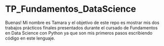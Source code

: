 # TP_Fundamentos_DataScience

Buenas! 
Mi nombre es Tamara y el objetivo de este repo es mostrar mis dos trabajos prácticos finales presentados durante el cursado de Fundamentos en Data Science con Python ya que son mis primeros pasos escribiendo código en este lenguaje.
